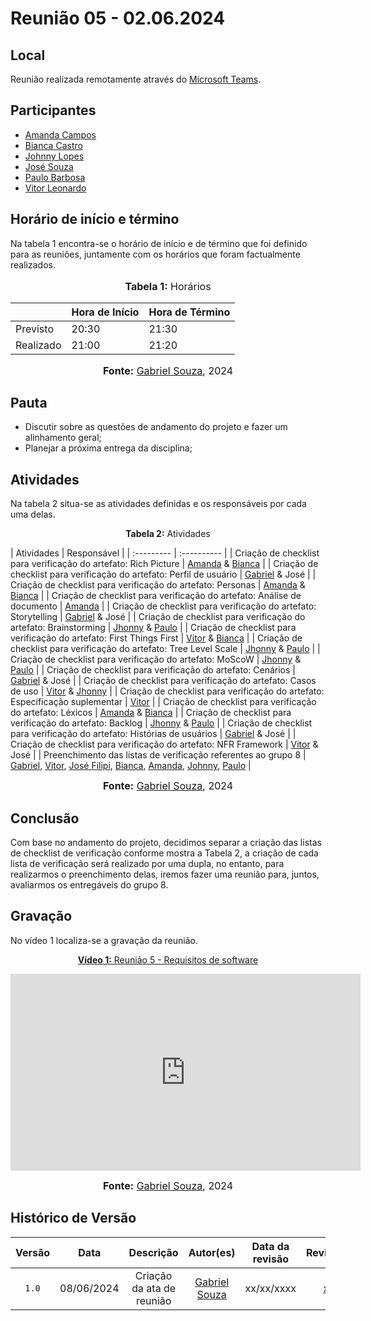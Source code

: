 # Reunião 05 - 02.06.2024

## Local

Reunião realizada remotamente através do [Microsoft Teams](https://www.microsoft.com/pt-br/microsoft-teams/free).

## Participantes

* [Amanda Campos](https://github.com/acamposs)
* [Bianca Castro](https://github.com/BiancaPatrocinio7)
* [Johnny Lopes](https://github.com/JohnnyLopess)
* [José Souza](https://github.com/JoseFilipi)
* [Paulo Barbosa](https://github.com/paulohborba)
* [Vitor Leonardo](https://github.com/vitorfleonardo)

## Horário de início e término

Na tabela 1 encontra-se o horário de início e de término que foi definido para as reuniões, juntamente com os horários que foram factualmente realizados.

<div align="center">
<font size="3"><p style="text-align: center"><b>Tabela 1:</b> Horários</p></font>

<table>
    <thead>
        <tr>
            <th></th>
            <th>Hora de Início</th>
            <th>Hora de Término</th>
        </tr>
    </thead>
    <tbody>
        <tr>
            <td>Previsto</td>
            <td>20:30</td>
            <td>21:30</td>
        </tr>
        <tr>
            <td>Realizado</td>
            <td>21:00</td>
            <td>21:20</td>
        </tr>
    </tbody>
</table>

<font size="3"><p style="text-align: center"><b>Fonte:</b> <a href="https://github.com/GabrielMS00">Gabriel Souza</a>, 2024</p></font>
</div>

## Pauta

* Discutir sobre as questões de andamento do projeto e fazer um alinhamento geral;
* Planejar a próxima entrega da disciplina;

## Atividades

Na tabela 2 situa-se as atividades definidas e os responsáveis por cada uma delas.

<p align="center" > <strong> Tabela 2:</Strong> Atividades</font> <gitbr></p>
| Atividades | Responsável   |
| :--------- | :---------- |
| Criação de checklist para verificação do artefato: Rich Picture | <a href="https://github.com/acamposs">Amanda</a> & <a href="https://github.com/BiancaPatrocinio7">Bianca</a> |
| Criação de checklist para verificação do artefato: Perfil de usuário | <a href="https://github.com/GabrielMS00">Gabriel</a> & <a https://github.com/JoseFilipi">José</a> |
| Criação de checklist para verificação do artefato: Personas | <a href="https://github.com/acamposs">Amanda</a> & <a href="https://github.com/BiancaPatrocinio7">Bianca</a> |
| Criação de checklist para verificação do artefato: Análise de documento | <a href="https://github.com/acamposs">Amanda</a> |
| Criação de checklist para verificação do artefato: Storytelling | <a href="https://github.com/GabrielMS00">Gabriel</a> & <a https://github.com/JoseFilipi">José</a> |
| Criação de checklist para verificação do artefato: Brainstorming | <a href="https://github.com/JohnnyLopess">Jhonny</a> & <a href="https://github.com/paulohborba">Paulo</a> |
| Criação de checklist para verificação do artefato: First Things First | <a href="https://github.com/vitorfleonardo">Vitor</a> & <a href="https://github.com/BiancaPatrocinio7">Bianca</a> |
| Criação de checklist para verificação do artefato: Tree Level Scale | <a href="https://github.com/JohnnyLopess">Jhonny</a> & <a href="https://github.com/paulohborba">Paulo</a> |
| Criação de checklist para verificação do artefato: MoScoW | <a href="https://github.com/JohnnyLopess">Jhonny</a> & <a href="https://github.com/paulohborba">Paulo</a> |
| Criação de checklist para verificação do artefato: Cenários | <a href="https://github.com/GabrielMS00">Gabriel</a> & <a https://github.com/JoseFilipi">José</a> |
| Criação de checklist para verificação do artefato: Casos de uso | <a href="https://github.com/vitorfleonardo">Vitor</a> & <a href="https://github.com/JohnnyLopess">Jhonny</a> |
| Criação de checklist para verificação do artefato: Especificação suplementar | <a href="https://github.com/vitorfleonardo">Vitor</a> |
| Criação de checklist para verificação do artefato: Léxicos | <a href="https://github.com/acamposs">Amanda</a> & <a href="https://github.com/BiancaPatrocinio7">Bianca</a> |
| Criação de checklist para verificação do artefato: Backlog | <a href="https://github.com/JohnnyLopess">Jhonny</a> & <a href="https://github.com/paulohborba">Paulo</a> |
| Criação de checklist para verificação do artefato: Histórias de usuários | <a href="https://github.com/GabrielMS00">Gabriel</a> & <a https://github.com/JoseFilipi">José</a> |
| Criação de checklist para verificação do artefato: NFR Framework | <a href="https://github.com/vitorfleonardo">Vitor</a> & <a https://github.com/JoseFilipi">José</a> |
| Preenchimento das listas de verificação referentes ao grupo 8 | <a href="https://github.com/GabrielMS00">Gabriel</a>, <a href="https://github.com/vitorfleonardo">Vitor</a>, <a href="https://github.com/JoseFilipi">José Filipi</a>, <a href="https://github.com/BiancaPatrocinio7">Bianca</a>, <a href="https://github.com/acamposs">Amanda</a>, <a href="https://github.com/JohnnyLopess">Johnny</a>, <a href="https://github.com/paulohborba">Paulo</a> |
  
<font size="3"><p style="text-align: center"><b>Fonte:</b> [Gabriel Souza](https://github.com/GabrielMS00), 2024</p></font>


## Conclusão

Com base no andamento do projeto, decidimos separar a criação das listas de checklist de verificação conforme mostra a Tabela 2, a criação de cada lista de verificação será realizado por uma dupla, no entanto, para realizarmos o preenchimento delas, iremos fazer uma reunião para, juntos, avaliarmos os entregáveis do grupo 8.

## Gravação

No vídeo 1 localiza-se a gravação da reunião.

<div align="center">
<p style="text-align: center"><a href="https://www.youtube.com/embed/CfNKUzOBuYw?si=pVWrsQ5cvuL_5Mzv" target="blanket"><b>Vídeo 1:</b> Reunião 5 - Requisitos de software</a></p>

<iframe width="560" height="315" src="https://www.youtube.com/watch?v=CfNKUzOBuYw" title="Reunião 5" frameborder="0" allow="accelerometer; autoplay; clipboard-write; encrypted-media; gyroscope; picture-in-picture; web-share" allowfullscreen></iframe><!--Para funcionar o link na página, tem que pegar o link do vídeo em compartilhar e dps em incorporar, dentro do youtube -->

<font size="3"><p style="text-align: center"><b>Fonte:</b> <a href="https://github.com/GabrielMS00">Gabriel Souza</a>, 2024</p></font>
</div >

## Histórico de Versão

| Versão | Data | Descrição | Autor(es) | Data da revisão | Revisor(es) |
| :--: | :--: | :--: | :--: | :--: | :--: |
| `1.0`  |08/06/2024| Criação da ata de reunião | [Gabriel Souza](https://github.com/GabrielMS00) | xx/xx/xxxx|[xxxx](xxxx)|
